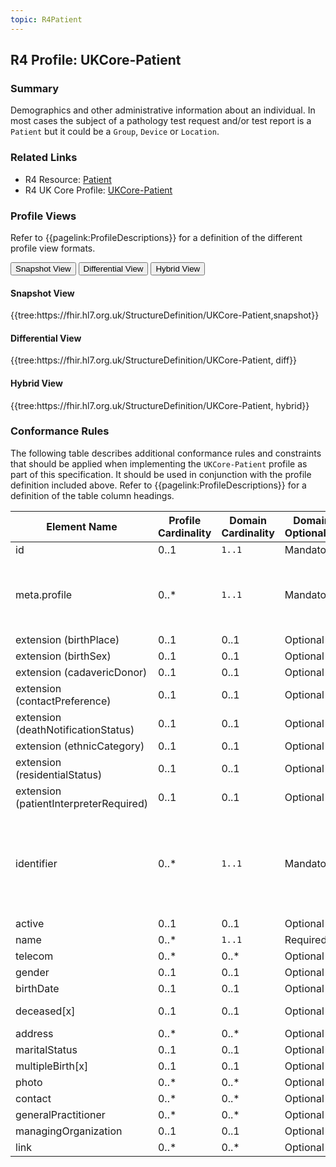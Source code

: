 ```yaml
---
topic: R4Patient
---
```

## R4 Profile: UKCore-Patient

### Summary
Demographics and other administrative information about an individual. In most cases the subject of a pathology test request and/or test report is a `Patient` but it could be a `Group`, `Device` or `Location`.

### Related Links
* R4 Resource: [Patient]( https://hl7.org/fhir/R4/patient.html)
* R4 UK Core Profile: [UKCore-Patient](https://simplifier.net/hl7fhirukcorer4/ukcore-patient)

### Profile Views
Refer to {{pagelink:ProfileDescriptions}} for a definition of the different profile view formats.
<div class="tab fhirTree">
    <button class="tablinks active" onclick="openTab(event, 'Snapshot View')">Snapshot View</button>
    <button class="tablinks" onclick="openTab(event, 'Differential View')">Differential View</button>
    <button class="tablinks" onclick="openTab(event, 'Hybrid View')">Hybrid View</button>
</div>

<div id="Snapshot View" class="tabcontent" style="display:block">
    <h4>Snapshot View</h4>
    {{tree:https://fhir.hl7.org.uk/StructureDefinition/UKCore-Patient,snapshot}}
</div>

<div id="Differential View" class="tabcontent">
    <h4>Differential View</h4>
    {{tree:https://fhir.hl7.org.uk/StructureDefinition/UKCore-Patient, diff}}
</div>

<div id="Hybrid View" class="tabcontent">
    <h4>Hybrid View</h4>
    {{tree:https://fhir.hl7.org.uk/StructureDefinition/UKCore-Patient, hybrid}}
</div>

### Conformance Rules
The following table describes additional conformance rules and constraints that should be applied when implementing the `UKCore-Patient` profile as part of this specification. It should be used in conjunction with the profile definition included above. Refer to {{pagelink:ProfileDescriptions}} for a definition of the table column headings.

<table class="regular">
    <thead>
        <tr>
            <th width="15%">Element Name</th>
            <th width="10%">Profile Cardinality</th>
            <th width="10%">Domain Cardinality</th>
            <th width="10%">Domain Optionality</th>
            <th width="10%">Type</th>
            <th width="45%">Definition, Constraints and Notes</th>
        </tr>
    </thead>
    <tbody>
        <tr>
            <td>id</td>
            <td>0..1</td>
            <td><code>1..1</code></td>
            <td>Mandatory</td>
            <td><a href=" https://hl7.org/fhir/R4/datatypes.html#id">id</a></td>
            <td>The logical identifier for the resource instance.</td>
        </tr>
        <tr>
            <td>meta.profile</td>
            <td>0..*</td>
            <td><code>1..1</code></td>
            <td>Mandatory</td>
            <td><a href=" https://hl7.org/fhir/R4/datatypes.html#uri">uri</a></td>
            <td>The canonical URL for the <code>UKCore-Patient</code> profile.<br><br>This <b>SHALL</b> be populated with the following fixed value:<br><code>https://fhir.hl7.org.uk/StructureDefinition/UKCore-Patient</code></td>
        </tr>
        <tr>
            <td>extension (birthPlace)</td>
            <td>0..1</td>
            <td>0..1</td>
            <td>Optional</td>
            <td><a href=" https://hl7.org/fhir/R4/extensibility.html#Extension">Extension</a></td>
            <td></td>
        </tr>
        <tr>
            <td>extension (birthSex)</td>
            <td>0..1</td>
            <td>0..1</td>
            <td>Optional</td>
            <td><a href=" https://hl7.org/fhir/R4/extensibility.html#Extension">Extension</a></td>
            <td></td>
        </tr>
        <tr>
            <td>extension (cadavericDonor)</td>
            <td>0..1</td>
            <td>0..1</td>
            <td>Optional</td>
            <td><a href=" https://hl7.org/fhir/R4/extensibility.html#Extension">Extension</a></td>
            <td></td>
        </tr>
        <tr>
            <td>extension (contactPreference)</td>
            <td>0..1</td>
            <td>0..1</td>
            <td>Optional</td>
            <td><a href=" https://hl7.org/fhir/R4/extensibility.html#Extension">Extension</a></td>
            <td></td>
        </tr>
        <tr>
            <td>extension (deathNotificationStatus)</td>
            <td>0..1</td>
            <td>0..1</td>
            <td>Optional</td>
            <td><a href=" https://hl7.org/fhir/R4/extensibility.html#Extension">Extension</a></td>
            <td></td>
        </tr>
        <tr>
            <td>extension (ethnicCategory)</td>
            <td>0..1</td>
            <td>0..1</td>
            <td>Optional</td>
            <td><a href=" https://hl7.org/fhir/R4/extensibility.html#Extension">Extension</a></td>
            <td></td>
        </tr>
        <tr>
            <td>extension (residentialStatus)</td>
            <td>0..1</td>
            <td>0..1</td>
            <td>Optional</td>
            <td><a href=" https://hl7.org/fhir/R4/extensibility.html#Extension">Extension</a></td>
            <td></td>
        </tr>
        <tr>
            <td>extension (patientInterpreterRequired)</td>
            <td>0..1</td>
            <td>0..1</td>
            <td>Optional</td>
            <td><a href=" https://hl7.org/fhir/R4/extensibility.html#Extension">Extension</a></td>
            <td></td>
        </tr>
        <tr>
            <td>identifier</td>
            <td>0..*</td>
            <td><code>1..1</code></td>
            <td>Mandatory</td>
            <td><a href=" https://hl7.org/fhir/R4/datatypes.html#Identifier">Identifier</a></td>
            <td>The <code>identifier</code> element <b>SHALL</b> be populated using the Extension-UKCore-NHSNumberVerification element.<br><br><b>Note:</b> The <code>text</code> element has optional cardinality and does not need to be populated. The human-readable value for the NHS Number Verification Status provided is articulated within the <code>display</code> value within the <code>valueCodeableConcept</code> element.</td>
        </tr>
        <tr>
            <td>active</td>
            <td>0..1</td>
            <td>0..1</td>
            <td>Optional</td>
            <td><a href=" https://hl7.org/fhir/R4/datatypes.html#boolean">boolean</a></td>
            <td></td>
        </tr>
        <tr>
            <td>name</td>
            <td>0..*</td>
            <td><code>1..1</code></td>
            <td>Required</td>
            <td><a href=" https://hl7.org/fhir/R4/datatypes.html#HumanName">HumanName</a></td>
            <td>The name of the patient <b>SHALL</b> be populated.</td>
        </tr>
        <tr>
            <td>telecom</td>
            <td>0..*</td>
            <td>0..*</td>
            <td>Optional</td>
            <td><a href=" https://hl7.org/fhir/R4/datatypes.html#ContactPoint">ContactPoint</a></td>
            <td></td>
        </tr>
        <tr>
            <td>gender</td>
            <td>0..1</td>
            <td>0..1</td>
            <td>Optional</td>
            <td><a href=" https://hl7.org/fhir/R4/datatypes.html#code">code</a></td>
            <td></td>
        </tr>
        <tr>
            <td>birthDate</td>
            <td>0..1</td>
            <td>0..1</td>
            <td>Optional</td>
            <td><a href=" https://hl7.org/fhir/R4/datatypes.html#date">date</a></td>
            <td></td>
        </tr>
        <tr>
            <td>deceased[x]</td>
            <td>0..1</td>
            <td>0..1</td>
            <td>Optional</td>
            <td><a href=" https://hl7.org/fhir/R4/datatypes.html#boolean">boolean</a> | <a href=" https://hl7.org/fhir/R4/datatypes.html#dateTime">dateTime</a></td>
            <td></td>
        </tr>
        <tr>
            <td>address</td>
            <td>0..*</td>
            <td>0..*</td>
            <td>Optional</td>
            <td><a href=" https://hl7.org/fhir/R4/datatypes.html#Address">Address</a></td>
            <td></td>
        </tr>
        <tr>
            <td>maritalStatus</td>
            <td>0..1</td>
            <td>0..1</td>
            <td>Optional</td>
            <td><a href=" https://hl7.org/fhir/R4/datatypes.html#CodeableConcept">CodeableConcept</a></td>
            <td></td>
        </tr>
        <tr>
            <td>multipleBirth[x]</td>
            <td>0..1</td>
            <td>0..1</td>
            <td>Optional</td>
            <td><a href=" https://hl7.org/fhir/R4/datatypes.html#boolean">boolean</a> | <a href=" https://hl7.org/fhir/R4/datatypes.html#integer">integer</a></td>
            <td></td>
        </tr>
        <tr>
            <td>photo</td>
            <td>0..*</td>
            <td>0..*</td>
            <td>Optional</td>
            <td><a href=" https://hl7.org/fhir/R4/datatypes.html#Attachment">Attachment</a></td>
            <td></td>
        </tr>
        <tr>
            <td>contact</td>
            <td>0..*</td>
            <td>0..*</td>
            <td>Optional</td>
            <td><a href=" https://hl7.org/fhir/R4/backboneelement.html">BackboneElement</a></td>
            <td></td>
        </tr>
        <tr>
            <td>generalPractitioner</td>
            <td>0..*</td>
            <td>0..*</td>
            <td>Optional</td>
            <td><a href=" https://hl7.org/fhir/R4/references.html#2.3.0">Reference</a></td>
            <td></td>
        </tr>
        <tr>
            <td>managingOrganization</td>
            <td>0..1</td>
            <td>0..1</td>
            <td>Optional</td>
            <td><a href=" https://hl7.org/fhir/R4/references.html#2.3.0">Reference</a></td>
            <td></td>
        </tr>
        <tr>
            <td>link</td>
            <td>0..*</td>
            <td>0..*</td>
            <td>Optional</td>
            <td><a href=" https://hl7.org/fhir/R4/backboneelement.html">BackboneElement</a></td>
            <td></td>
        </tr>
    </tbody>
</table>

<br>
